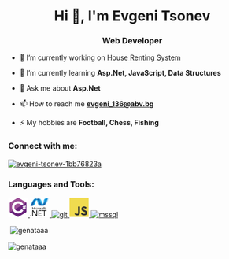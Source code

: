 <h1 align="center">Hi 👋, I'm Evgeni Tsonev</h1>
<h3 align="center">Web Developer</h3>

- 🔭 I’m currently working on [House Renting System](https://github.com/Genataaa/HouseRentingSystem)

- 🌱 I’m currently learning **Asp.Net, JavaScript, Data Structures**

- 💬 Ask me about **Asp.Net**

- 📫 How to reach me **evgeni_136@abv.bg**

- ⚡ My hobbies are **Football, Chess, Fishing**

<h3 align="left">Connect with me:</h3>
<p align="left">
<a href="https://linkedin.com/in/evgeni-tsonev-1bb76823a" target="blank"><img align="center" src="https://raw.githubusercontent.com/rahuldkjain/github-profile-readme-generator/master/src/images/icons/Social/linked-in-alt.svg" alt="evgeni-tsonev-1bb76823a" height="30" width="40" /></a>
</p>

<h3 align="left">Languages and Tools:</h3>
<p align="left"> <a href="https://www.w3schools.com/cs/" target="_blank" rel="noreferrer"> <img src="https://raw.githubusercontent.com/devicons/devicon/master/icons/csharp/csharp-original.svg" alt="csharp" width="40" height="40"/> </a> <a href="https://dotnet.microsoft.com/" target="_blank" rel="noreferrer"> <img src="https://raw.githubusercontent.com/devicons/devicon/master/icons/dot-net/dot-net-original-wordmark.svg" alt="dotnet" width="40" height="40"/> </a> <a href="https://git-scm.com/" target="_blank" rel="noreferrer"> <img src="https://www.vectorlogo.zone/logos/git-scm/git-scm-icon.svg" alt="git" width="40" height="40"/> </a> <a href="https://developer.mozilla.org/en-US/docs/Web/JavaScript" target="_blank" rel="noreferrer"> <img src="https://raw.githubusercontent.com/devicons/devicon/master/icons/javascript/javascript-original.svg" alt="javascript" width="40" height="40"/> </a> <a href="https://www.microsoft.com/en-us/sql-server" target="_blank" rel="noreferrer"> <img src="https://www.svgrepo.com/show/303229/microsoft-sql-server-logo.svg" alt="mssql" width="40" height="40"/> </a> </p>

<p>&nbsp;<img align="center" src="https://github-readme-stats.vercel.app/api?username=genataaa&show_icons=true&theme=dark&locale=en" alt="genataaa" /></p>

<p><img align="center" src="https://github-readme-streak-stats.herokuapp.com/?user=genataaa&" alt="genataaa" /></p>
